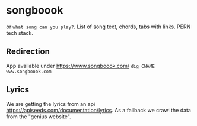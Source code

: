 # songboook
or `what song can you play?`.
List of song text, chords, tabs with links. 
PERN tech stack.

## Redirection
App available under https://www.songboook.com/
`dig CNAME www.songboook.com`

## Lyrics

We are getting the lyrics from an api https://apiseeds.com/documentation/lyrics.
As a fallback we crawl the data from the "genius website".
